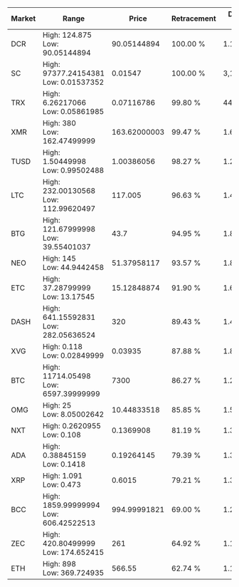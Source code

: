 | Market | Range | Price| Retracement | Doubles to 50% |
| --- | --- | --- | --- | --- |
| DCR | High: 124.875<br />Low: 90.05144894 | 90.05144894 | 100.00 % | 1.19 |
| SC | High: 97377.24154381<br />Low: 0.01537352 | 0.01547 | 100.00 % | 3,147,293.37 |
| TRX | High: 6.26217066<br />Low: 0.05861985 | 0.07116786 | 99.80 % | 44.41 |
| XMR | High: 380<br />Low: 162.47499999 | 163.62000003 | 99.47 % | 1.66 |
| TUSD | High: 1.50449998<br />Low: 0.99502488 | 1.00386056 | 98.27 % | 1.24 |
| LTC | High: 232.00130568<br />Low: 112.99620497 | 117.005 | 96.63 % | 1.47 |
| BTG | High: 121.67999998<br />Low: 39.55401037 | 43.7 | 94.95 % | 1.84 |
| NEO | High: 145<br />Low: 44.9442458 | 51.37958117 | 93.57 % | 1.85 |
| ETC | High: 37.28799999<br />Low: 13.17545 | 15.12848874 | 91.90 % | 1.67 |
| DASH | High: 641.15592831<br />Low: 282.05636524 | 320 | 89.43 % | 1.44 |
| XVG | High: 0.118<br />Low: 0.02849999 | 0.03935 | 87.88 % | 1.86 |
| BTC | High: 11714.05498<br />Low: 6597.39999999 | 7300 | 86.27 % | 1.25 |
| OMG | High: 25<br />Low: 8.05002642 | 10.44833518 | 85.85 % | 1.58 |
| NXT | High: 0.2620955<br />Low: 0.108 | 0.1369908 | 81.19 % | 1.35 |
| ADA | High: 0.38845159<br />Low: 0.1418 | 0.19264145 | 79.39 % | 1.38 |
| XRP | High: 1.091<br />Low: 0.473 | 0.6015 | 79.21 % | 1.30 |
| BCC | High: 1859.99999994<br />Low: 606.42522513 | 994.99991821 | 69.00 % | 1.24 |
| ZEC | High: 420.80499999<br />Low: 174.652415 | 261 | 64.92 % | 1.14 |
| ETH | High: 898<br />Low: 369.724935 | 566.55 | 62.74 % | 1.12 |
